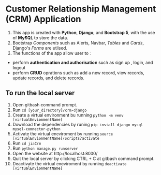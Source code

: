 # Customer Relationship Management (CRM) Application
1. This app is created with **Python**, **Django**, and **Bootstrap 5**, with the use of **MySQL** to store the data.
2. Bootstrap *Components* such as Alerts, Navbar, *Tables* and *Cards*,  Django's *Forms* are utlised.
3. The functions of the app allow user to :
- perform **authentication and authorisation** such as sign up , login, and logout
- perform **CRUD** oprations such as add a new record, view records, update records, and delete records.   


## To run the local server
1. Open gitbash command prompt.
1. Run `cd [your_directory]/crm-django`
2. Create a virtual environment bu running `python -m venv [virtualEnvionmentName]`
3. Download the dependencies by runing `pip install django mysql mysql-connector-python`
4. Activate the virtual eneviroment by running `source [virtualEnvionmentName]/Scripts/activate`
5. Run `cd jiaCrm`
6. Run `python manage.py runserver`
7. Open the website at http://localhost:8000/
8. Quit the local server by clicking CTRL + C at gitbash command prompt.
9. Deactivate the virtual eneviroment by running `deactivate [virtualEnvionmentName]`